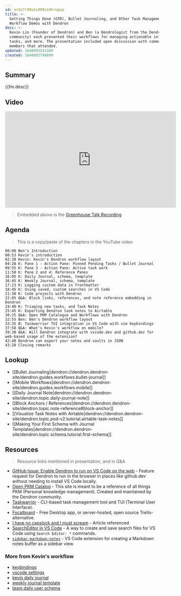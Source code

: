 ```yaml
---
id: ordz7r99w1v099v14hrwgnp
title: >-
  Getting Things Done (GTD), Bullet Journaling, and Other Task Management
  Workflow Demos with Dendron
desc: >-
  Kevin Lin (Founder of Dendron) and Ben (a Dendrologist from the Dendron
  community) each presented their workflows for managing actionable information,
  tasks, and more. The presentation included open discussion with community
  members that attended.
updated: 1646093541108
created: 1646092796099
---
```


## Summary

{{fm.desc}}

## Video

<iframe width="560" height="315" src="https://www.youtube-nocookie.com/embed/zifvgJ0Ws88" title="YouTube video player" frameborder="0" allow="accelerometer; autoplay; clipboard-write; encrypted-media; gyroscope; picture-in-picture" allowfullscreen></iframe>

> Embedded above is the [Greenhouse Talk Recording](https://www.youtube.com/watch?v=zifvgJ0Ws88)


## Agenda

> This is a copy/paste of the chapters in the YouTube video

```
00:00 Ben's Introduction
00:53 Kevin's introduction
02:30 Kevin: Kevin's Dendron workflow layout
04:28 K: Pane 1 - Action Pane: Pinned Pending Tasks / Bullet Journal
09:55 K: Pane 3 - Action Pane: Active task work
11:50 K: Pane 2 and 4: Reference Panes
16:05 K: Daily Journal, schema, template
16:45 K: Weekly Journal, schema, template
17:23 K: Logging custom data in frontmatter
18:45 K: Using saved, custom searches in VS Code
21:30 K: Code projects with Dendron
22:05 Q&A: Block links, references, and note reference embedding in Dendron
24:40 K: Triaging new tasks, and Task Notes
25:45 K: Exporting Dendron task notes to Airtable
30:25 Q&A: Open PKM Catalogue and Workflows with Dendron
32:55 Ben: Ben's Dendron workflow layout
33:35 B: Taskwarrior TUI integration in VS Code with vim keybindings
37:58 Q&A: What's Kevin's workflow on mobile? 
39:30 Q&A: Will Dendron integrate with vscode.dev and github.dev for web-based usage of the extension?
42:48 Dendron can export your notes and vaults in JSON
43:20 Closing remarks
```

## Lookup

- [[Bullet Journaling|dendron://dendron.dendron-site/dendron.guides.workflows.bullet-journal]]
- [[Mobile Workflows|dendron://dendron.dendron-site/dendron.guides.workflows.mobile]]
- [[Daily Journal Note|dendron://dendron.dendron-site/dendron.topic.daily-journal-note]]
- [[Block Anchors / References|dendron://dendron.dendron-site/dendron.topic.note-reference#block-anchor]]
- [[Visualize Task Notes with Airtable|dendron://dendron.dendron-site/dendron.topic.pod-v2.tutorial.airtable-task-notes]]
- [[Making Your First Schema with Journal Templates|dendron://dendron.dendron-site/dendron.topic.schema.tutorial.first-schema]]

## Resources

> Resource links mentioned in presentation, and in Q&A 

- [GitHub Issue: Enable Dendron to run on VS Code on the web](https://github.com/dendronhq/dendron/issues/1777) - Feature request for Dendron to run in the browser in places like github.dev without needing to install VS Code locally.
- [Open PKM Catalog](https://pkm.dendron.so/) - This site is meant to be a reference of all things PKM (Personal knowledge management). Created and maintained by the Dendron community.
- [Taskwarrior](https://github.com/GothenburgBitFactory/taskwarrior) - CLI-based task management tool and TUI (Terminal User Interface).
- [Focalboard](https://github.com/mattermost/focalboard) - Free Desktop app, or server-hosted, open source Trello-alternative.
- [I have no capslock and I must scream](https://memex.marginalia.nu/log/48-i-have-no-capslock.gmi) - Article referenced
- [SearchEditor in VS Code](https://code.visualstudio.com/updates/v1_43#_search-editors) - A way to create and save search files for VS Code using `Search Editor: *` commands.
- [`sidebar-markdown-notes`](https://marketplace.visualstudio.com/items?itemName=assisrMatheus.sidebar-markdown-notes) - VS Code extension for creating a Markdown notes buffer as a sidebar view.

### More from Kevin's workflow

- [keybindings](https://gist.github.com/kevinslin/e849cbf3a13603fed8e4de5830b72209#file-keybindings-json)
- [vscode settings](https://gist.github.com/kevinslin/e849cbf3a13603fed8e4de5830b72209#file-vscode-settings-json)
- [kevin daily journal](https://gist.github.com/kevinslin/e849cbf3a13603fed8e4de5830b72209#file-user-kevin-temp-journal-md)
- [weekly journal template](https://gist.github.com/kevinslin/e849cbf3a13603fed8e4de5830b72209#file-weekly-template-md)
- [team daily user schema](https://gist.github.com/kevinslin/e849cbf3a13603fed8e4de5830b72209#file-user-schema-yml)
